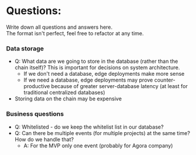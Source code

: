 
# Questions:

Write down all questions and answers here.  
The format isn't perfect, feel free to refactor at any time.  

### Data storage
- Q: What data are we going to store in the database (rather than the chain itself)? This is important for decisions on system architecture.
    - If we don't need a database, edge deployments make more sense
    - If we need a database, edge deployments may prove counter-productive because of greater server-database latency (at least for traditional centralized databases)
- Storing data on the chain may be expensive

### Business questions
- Q: Whitelisted - do we keep the whitelist list in our database?
- Q: Can there be multiple events (for multiple projects) at the same time? How do we handle that?
  - A: For the MVP only one event (probably for Agora company) 

